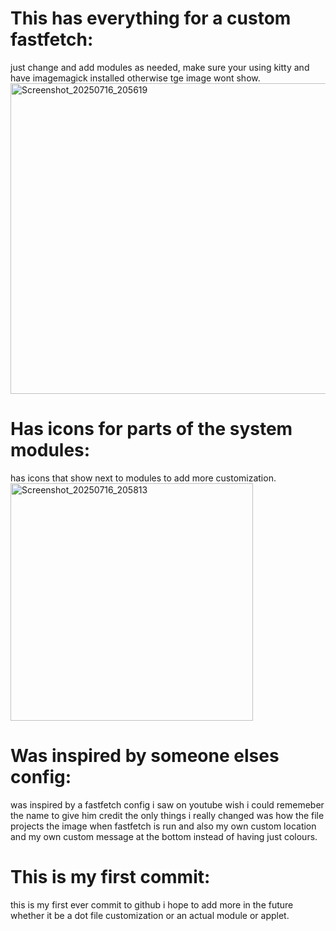 # This has everything for a custom fastfetch:
just change and add modules as needed, make sure your using kitty and have imagemagick installed otherwise tge image wont show.
<img width="1014" height="497" alt="Screenshot_20250716_205619" src="https://github.com/user-attachments/assets/5f305941-fa0e-41e8-a122-25265e268d93" />

# Has icons for parts of the system modules:
has icons that show next to modules to add more customization.
<img width="388" height="380" alt="Screenshot_20250716_205813" src="https://github.com/user-attachments/assets/55a214bc-653a-42c8-91de-7d315674cdcf" />

# Was inspired by someone elses config: 
was inspired by a fastfetch config i saw on youtube wish i could rememeber the name to give him credit the only things i really changed was how the file 
projects the image when fastfetch is run and also my own custom location and my own custom message at the bottom instead of having just colours.

# This is my first commit:
this is my first ever commit to github i hope to add more in the future whether it be a dot file customization or an actual module or
applet.
